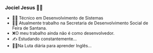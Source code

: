 ### Jociel Jesus 👨‍💻
- 👨‍🎓 Técnico em Desenvolvimento de Sistemas
- 👨‍✈️ Atualmente trabalho na Secretaria de Desenvolvimento Social de Feira de Santana.
- ❌O meu trabalho ainda não é como desenvolvedor.
- ✍ Estudando constantemente...
- 🤦‍♂️Na Luta diária para aprender Inglês...


